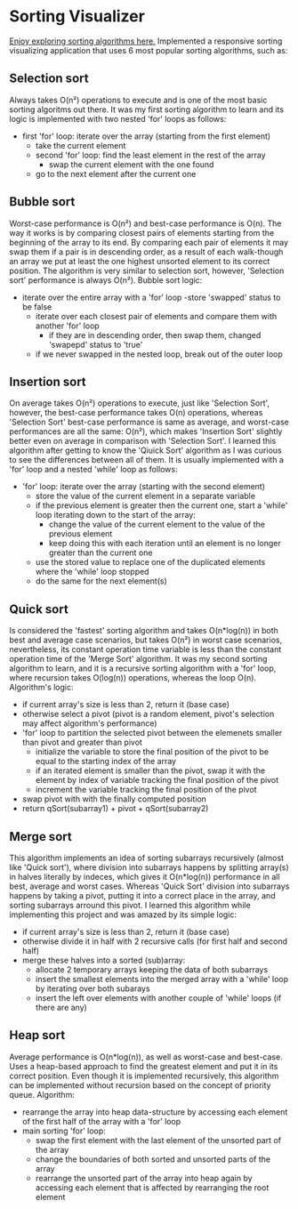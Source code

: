 # Sorting Visualizer

[Enjoy exploring sorting algorithms here.](https://moonlit-melba-02cf2d.netlify.app/)
Implemented a responsive sorting visualizing application that uses 6 most popular sorting algorithms, such as:

## Selection sort
Always takes O(n²) operations to execute and is one of the most basic sorting algoritms out there. It was my first sorting algorithm to learn and its logic is implemented with two nested 'for' loops as follows:

- first 'for' loop: iterate over the array (starting from the first element)
    - take the current element 
    - second 'for' loop: find the least element in the rest of the array
        - swap the current element with the one found
    - go to the next element after the current one

## Bubble sort
Worst-case performance is O(n²) and best-case performance is O(n). The way it works is by comparing closest pairs of elements starting from the beginning of the array to its end. By comparing each pair of elements it may swap them if a pair is in descending order, as a result of each walk-though an array we put at least the one highest unsorted element to its correct position. The algorithm is very similar to selection sort, however, 'Selection sort' performance is always O(n²). Bubble sort logic:

- iterate over the entire array with a 'for' loop
    -store 'swapped' status to be false
    - iterate over each closest pair of elements and compare them with another 'for' loop
        - if they are in descending order, then swap them, changed 'swapepd' status to 'true'
    - if we never swapped in the nested loop, break out of the outer loop

## Insertion sort
On average takes O(n²) operations to execute, just like 'Selection Sort', however, the best-case performance takes O(n) operations, whereas 'Selection Sort' best-case performance is same as average, and worst-case performances are all the same: O(n²), which makes 'Insertion Sort' slightly better even on average in comparison with 'Selection Sort'. I learned this algorithm after getting to know the 'Qiuick Sort' algorithm as I was curious to see the differences between all of them. It is usually implemented with a 'for' loop and a nested 'while' loop as follows:

- 'for' loop: iterate over the array (starting with the second element)
    - store the value of the current element in a separate variable
    - if the previous element is greater then the current one, start a 'while' loop iterating down to the start of the array:
        - change the value of the current element to the value of the previous element
        - keep doing this with each iteration until an element is no longer greater than the current one
    - use the stored value to replace one of the duplicated elements where the 'while' loop stopped
    - do the same for the next element(s)

## Quick sort
Is considered the 'fastest' sorting algorithm and takes O(n*log(n)) in both best and average case scenarios, but takes O(n²) in worst case scenarios, nevertheless, its constant operation time variable is less than the constant operation time of the 'Merge Sort' algorithm. It was my second sorting algorithm to learn, and it is a recursive sorting algorithm with a 'for' loop, where recursion takes O(log(n)) operations, whereas the loop O(n). Algorithm's logic:

- if current array's size is less than 2, return it (base case)
- otherwise select a pivot (pivot is a random element, pivot's selection may affect algorithm's performance)
- 'for' loop to partition the selected pivot between the elemenets smaller than pivot and greater than pivot
    - initialize the variable to store the final position of the pivot to be equal to the starting index of the array
    - if an iterated element is smaller than the pivot, swap it with the element by index of variable tracking the final position of the pivot
    - increment the variable tracking the final position of the pivot
- swap pivot with with the finally computed position
- return qSort(subarray1) + pivot + qSort(subarray2)

## Merge sort
This algorithm implements an idea of sorting subarrays recursively (almost like 'Quick sort'), where division into subarrays happens by splitting array(s) in halves literally by indeces, which gives it O(n*log(n)) performance in all best, average and worst cases. Whereas 'Quick Sort' division into subarrays happens by taking a pivot, putting it into a correct place in the array, and sorting subarrays arround this pivot. I learned this algorithm while implementing this project and was amazed by its simple logic:

- if current array's size is less than 2, return it (base case)
- otherwise divide it in half with 2 recursive calls (for first half and second half)
- merge these halves into a sorted (sub)array:
    - allocate 2 temporary arrays keeping the data of both subarrays
    - insert the smallest elements into the merged array with a 'while' loop by iterating over both subarays
    - insert the left over elements with another couple of 'while' loops (if there are any)

## Heap sort
Average performance is O(n*log(n)), as well as worst-case and best-case. Uses a heap-based approach to find the greatest element and put it in its correct position. Even though it is implemented recursively, this algorithm can be implemented without recursion based on the concept of priority queue. Algorithm:

- rearrange the array into heap data-structure by accessing each element of the first half of the array with a 'for' loop
- main sorting 'for' loop:
    - swap the first element with the last element of the unsorted part of the array
    - change the boundaries of both sorted and unsorted parts of the array
    - rearrange the unsorted part of the array into heap again by accessing each element that is affected by rearranging the root element
